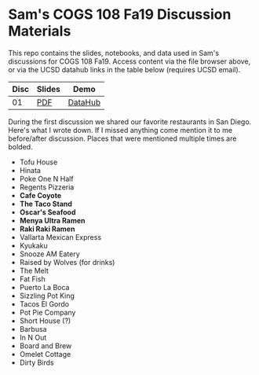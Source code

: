 # Sam's COGS 108 Fa19 Discussion Materials

This repo contains the slides, notebooks, and data used in Sam's discussions
for COGS 108 Fa19. Access content via the file browser above, or via the UCSD
datahub links in the table below (requires UCSD email).

| Disc | Slides     | Demo           |
| ---- | ---------- | -------------- |
| 01   | [PDF][s01] | [DataHub][d01] |

[s01]: https://github.com/SamLau95/cogs108disc-fa19/blob/master/disc01.pdf
[d01]: http://bit.ly/sam-demo01

During the first discussion we shared our favorite restaurants in San Diego.
Here's what I wrote down. If I missed anything come mention it to me
before/after discussion. Places that were mentioned multiple times are bolded.

- Tofu House
- Hinata
- Poke One N Half
- Regents Pizzeria
- **Cafe Coyote**
- **The Taco Stand**
- **Oscar's Seafood**
- **Menya Ultra Ramen**
- **Raki Raki Ramen**
- Vallarta Mexican Express
- Kyukaku
- Snooze AM Eatery
- Raised by Wolves (for drinks)
- The Melt
- Fat Fish
- Puerto La Boca
- Sizzling Pot King
- Tacos El Gordo
- Pot Pie Company
- Short House (?)
- Barbusa
- In N Out
- Board and Brew
- Omelet Cottage
- Dirty Birds
